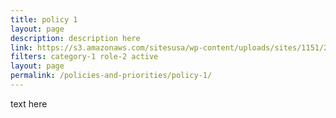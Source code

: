 ```yaml
---
title: policy 1
layout: page
description: description here
link: https://s3.amazonaws.com/sitesusa/wp-content/uploads/sites/1151/2017/05/CIO-Council-State-of-Federal-IT-Report-January-2017-1.pdf
filters: category-1 role-2 active
layout: page
permalink: /policies-and-priorities/policy-1/
---
```

text here

